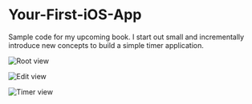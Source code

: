 Your-First-iOS-App
==================

Sample code for my upcoming book. I start out small and incrementally introduce new concepts to build a simple timer application. 

![Root view](http://static.ashfurrow.com/github/rootView.png)

![Edit view](http://static.ashfurrow.com/github/editView.png)

![Timer view](http://static.ashfurrow.com/github/timerView.png)


